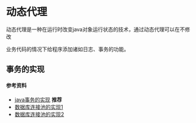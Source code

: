# 动态代理

动态代理是一种在运行时改变java对象运行状态的技术，通过动态代理可以在不修改

业务代码的情况下给程序添加诸如日志、事务的功能。

## 事务的实现

#### 参考资料

* [java事务的实现](https://www.cnblogs.com/davenkin/tag/%E4%BA%8B%E5%8A%A1/)    **推荐**
* [数据库连接池的实现1](http://geekhoon.com/2017/03/30/21-%E8%BF%9E%E6%8E%A5%E6%B1%A0/)
* [数据库连接池的实现2](https://github.com/zuiliushang/Java-Web-/issues/35)